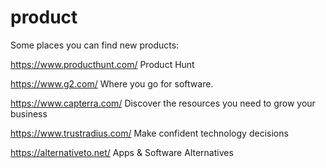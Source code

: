 # product

Some places you can find new products:

https://www.producthunt.com/
Product Hunt

https://www.g2.com/
Where you go for software.

https://www.capterra.com/
Discover the resources you need to grow your business

https://www.trustradius.com/
Make confident technology decisions

https://alternativeto.net/
Apps & Software Alternatives
